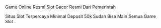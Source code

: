 Game Online Resmi Slot Gacor Resmi Dari Pemerintah

Situs Slot Terpercaya Minimal Deposit 50k Sudah Bisa Main Semua Game Slot .
